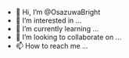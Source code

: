 - 👋 Hi, I’m @OsazuwaBright
- 👀 I’m interested in ...
- 🌱 I’m currently learning ...
- 💞️ I’m looking to collaborate on ...
- 📫 How to reach me ...

<!---
OsazuwaBright/OsazuwaBright is a ✨ special ✨ repository because its `README.md` (this file) appears on your GitHub profile.
You can click the Preview link to take a look at your changes.
--->
